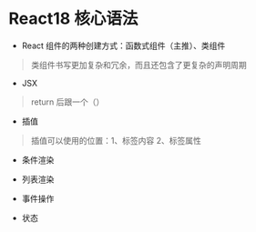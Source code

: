 # React18 核心语法

-   React 组件的两种创建方式：函数式组件（主推）、类组件

> 类组件书写更加复杂和冗余，而且还包含了更复杂的声明周期

-   JSX

> return 后跟一个（）

-   插值

> 插值可以使用的位置：1、标签内容 2、标签属性

-   条件渲染

-   列表渲染

-   事件操作

-   状态
